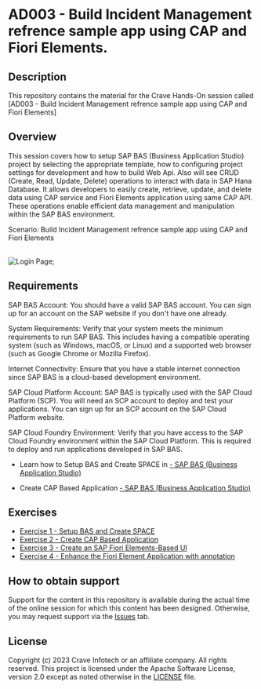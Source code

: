 # AD003 - Build Incident Management refrence sample app using CAP and Fiori Elements.

## Description

This repository contains the material for the Crave Hands-On session called [AD003 - Build Incident Management refrence sample app using CAP and Fiori Elements]


## Overview

This session covers how to setup SAP BAS (Business Application Studio) project by selecting the appropriate template, how to configuring project settings for development and  how to build Web Api. Also will see CRUD (Create, Read, Update, Delete) operations to interact with data in SAP Hana Database. It allows developers to easily create, retrieve, update, and delete data using CAP service and Fiori Elements application using same CAP API. These operations enable efficient data management and manipulation within the SAP BAS environment.

Scenario:  Build Incident Management refrence sample app using CAP and Fiori Elements<br>

  <br>![Login Page](../SAPCAPM-2023-AD003/exercises/4_Enhance%20the%20Fiori%20Element%20Application%20with%20annotation/images/22.png);

## Requirements

SAP BAS Account: You should have a valid SAP BAS account. You can sign up for an account on the SAP website if you don't have one already.

System Requirements: Verify that your system meets the minimum requirements to run SAP BAS. This includes having a compatible operating system (such as Windows, macOS, or Linux) and a supported web browser (such as Google Chrome or Mozilla Firefox).

Internet Connectivity: Ensure that you have a stable internet connection since SAP BAS is a cloud-based development environment.

SAP Cloud Platform Account: SAP BAS is typically used with the SAP Cloud Platform (SCP). You will need an SCP account to deploy and test your applications. You can sign up for an SCP account on the SAP Cloud Platform website.

SAP Cloud Foundry Environment: Verify that you have access to the SAP Cloud Foundry environment within the SAP Cloud Platform. This is required to deploy and run applications developed in SAP BAS.

- Learn how to Setup BAS and Create SPACE in  [ -  SAP BAS (Business Application Studio)](./exercises/2_Create%20CAP%20Based%20Application/Readme.md)

- Create CAP Based Application [- SAP BAS (Business Application Studio)](https://workshop-sap-build-9w562br3.eu10cf.applicationstudio.cloud.sap/index.html)

## Exercises

- [Exercise 1 - Setup BAS and Create SPACE](./exercises/1_Setup%20BAS%20and%20Create%20SPACE/README.md)
- [Exercise 2 - Create CAP Based Application](./exercises/2_Create%20CAP%20Based%20Application/Readme.md)
- [Exercise 3 - Create an SAP Fiori Elements-Based UI](./exercises/3_Create%20an%20SAP%20Fiori%20Elements-Based%20UI/Readme.md)
- [Exercise 4 - Enhance the Fiori Element Application with annotation](./exercises/4_Enhance%20the%20Fiori%20Element%20Application%20with%20annotation/Readme.md)

## How to obtain support 

Support for the content in this repository is available during the actual time of the online session for which this content has been designed. Otherwise, you may request support via the [Issues](../../issues) tab.

## License
Copyright (c) 2023 Crave Infotech or an affiliate company. All rights reserved. This project is licensed under the Apache Software License, version 2.0 except as noted otherwise in the [LICENSE](LICENSES/Apache-2.0.txt) file.
